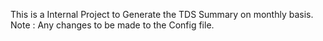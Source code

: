 This is a Internal Project to Generate the TDS Summary on monthly basis.
Note : Any changes to be made to the Config file.
